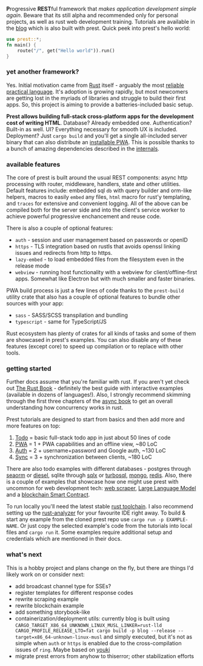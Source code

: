 **P**rogressive **REST**ful framework that _makes application development simple again_. Beware that its still alpha and recommended only for personal projects, as well as rust web development training. Tutorials are available in the [blog](https://prest.blog/) which is also built with prest. Quick peek into prest's hello world:

```rust
use prest::*;
fn main() {
    route("/", get("Hello world")).run()
}
```

### yet another framework?

Yes. Initial motivation came from [Rust](https://www.rust-lang.org/) itself - arguably the most [reliable practical language](https://edezhic.medium.com/reliable-software-engineering-with-rust-5bb4553b5d54). It's adoption is growing rapidly, but most newcomers are getting lost in the myriads of libraries and struggle to build their first apps. So, this project is aiming to provide a batteries-included basic setup.

**Prest allows building full-stack cross-platform apps for the development cost of writing HTML**. Database? Already embedded one. Authentication? Built-in as well. UI? Everything necessary for smooth UX is included. Deployment? Just `cargo build` and you'll get a single all-included server binary that can also distribute an [installable PWA](https://web.dev/articles/what-are-pwas). This is possible thanks to a bunch of amazing dependencies described in the [internals](https://prest.blog/internals).

### available features

The core of prest is built around the usual REST components: async http processing with router, middleware, handlers, state and other utilities. Default features include: embedded sql `db` with query builder and orm-like helpers, macros to easily `embed` any files, `html` macro for rust'y templating, and `traces` for extensive and convenient logging. All of the above can be compiled both for the server side and into the client's service worker to achieve powerful progressive enchancement and reuse code.

There is also a couple of optional features:

+ `auth` - session and user management based on passwords or openID
+ `https` - TLS integration based on rustls that avoids openssl linking issues and redirects from http to https.
+ `lazy-embed` - to load embedded files from the filesystem even in the release mode
+ `webview` - running host functionality with a webview for client/offline-first apps. Somewhat like Electron but with much smaller and faster binaries.

PWA build process is just a few lines of code thanks to the `prest-build` utility crate that also has a couple of optional features to bundle other sources with your app:

+ `sass` - SASS/SCSS transpilation and bundling 
+ `typescript` - same for TypeScript/JS

Rust ecosystem has plenty of crates for all kinds of tasks and some of them are showcased in prest's examples. You can also disable any of these features (except core) to speed up compilation or to replace with other tools.

### getting started

Further docs assume that you're familiar with rust. If you aren't yet check out [The Rust Book](https://doc.rust-lang.org/book/) - definitely the best guide with interactive examples (available in dozens of languages!). Also, I strongly recommend skimming through the first three chapters of the [async book](https://rust-lang.github.io/async-book/) to get an overall understanding how concurrency works in rust. 

Prest tutorials are designed to start from basics and then add more and more features on top:

1. [Todo](https://prest.blog/todo) = basic full-stack todo app in just about 50 lines of code
2. [PWA](https://prest.blog/todo-pwa) = 1 + PWA capabilities and an offline view, ~80 LoC
3. [Auth](https://prest.blog/todo-pwa-auth) = 2 + username+password and Google auth, ~130 LoC
4. [Sync](https://prest.blog/todo-pwa-auth-sync) = 3 + synchronization between clients, ~180 LoC

There are also todo examples with different databases - postgres through [seaorm](https://prest.blog/postgres-seaorm) or [diesel](https://prest.blog/postgres-diesel), sqlite through [sqlx](https://prest.blog/sqlite-sqlx) or [turbosql](https://prest.blog/sqlite-turbosql), [mongo](https://prest.blog/mongo-driver), [redis](https://prest.blog/redis-driver). Also, there is a couple of examples that showcase how one might use prest with uncommon for web development tech: [web scraper](https://prest.blog/scraper), [Large Language Model](https://prest.blog/llm-mistral) and a [blockchain Smart Contract](https://prest.blog/smart-contract).

To run locally you'll need the latest stable [rust toolchain](https://rustup.rs/). I also recommend setting up the [rust-analyzer](https://rust-analyzer.github.io/) for your favourite IDE right away. To build & start any example from the cloned prest repo use `cargo run -p EXAMPLE-NAME`. Or just copy the selected example's code from the tutorials into local files and `cargo run` it. Some examples require additional setup and credentials which are mentioned in their docs.

### what's next

This is a hobby project and plans change on the fly, but there are things I'd likely work on or consider next:
+ add broadcast channel type for SSEs?
+ register templates for different response codes 
+ rewrite scraping example
+ rewrite blockchain example
+ add something storybook-like
+ containerization/deployment utils: currently blog is built using `CARGO_TARGET_X86_64_UNKNOWN_LINUX_MUSL_LINKER=rust-lld CARGO_PROFILE_RELEASE_LTO=fat cargo build -p blog --release --target=x86_64-unknown-linux-musl` and simply executed, but it's not as simple when `auth` or `https` is enabled due to the cross-compilation issues of `ring`. Maybe based on [youki](https://github.com/containers/youki)
+ migrate prest errors from anyhow to thiserror; other stabilization efforts